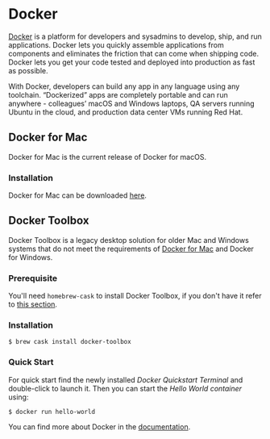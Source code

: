 # Docker

[Docker](https://docs.docker.com) is a platform for developers and sysadmins to develop, ship, and run applications. Docker lets you quickly assemble applications from components and eliminates the friction that can come when shipping code. Docker lets you get your code tested and deployed into production as fast as possible.

With Docker, developers can build any app in any language using any toolchain. “Dockerized” apps are completely portable and can run anywhere - colleagues’ macOS and Windows laptops, QA servers running Ubuntu in the cloud, and production data center VMs running Red Hat.

## Docker for Mac

Docker for Mac is the current release of Docker for macOS.

### Installation

Docker for Mac can be downloaded [here](https://docs.docker.com/docker-for-mac/install/).

## Docker Toolbox

Docker Toolbox is a legacy desktop solution for older Mac and Windows systems that do not meet the requirements of [Docker for Mac](https://docs.docker.com/docker-for-mac/) and Docker for Windows.

### Prerequisite

You'll need `homebrew-cask` to install Docker Toolbox, if you don't have it refer to [this section](https://github.com/noelruault/notebook/tree/b16c4e8eb0b5f4a9f73c68612c647df139d4daca/mac-setup/Homebrew/Cask.html).

### Installation

```text
$ brew cask install docker-toolbox
```

### Quick Start

For quick start find the newly installed _Docker Quickstart Terminal_ and double-click to launch it. Then you can start the _Hello World container_ using:

```text
$ docker run hello-world
```

You can find more about Docker in the [documentation](https://docs.docker.com/).

